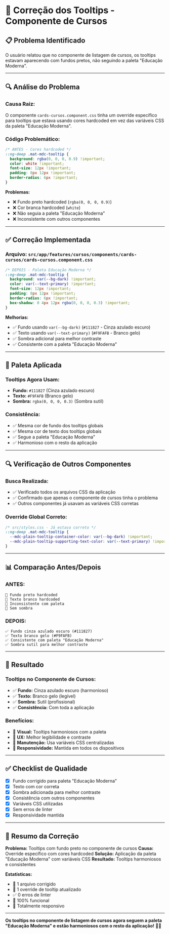 # 🔧 Correção dos Tooltips - Componente de Cursos

## 📋 Problema Identificado

O usuário relatou que no componente de listagem de cursos, os tooltips estavam aparecendo com fundos pretos, não seguindo a paleta "Educação Moderna".

---

## 🔍 Análise do Problema

### **Causa Raiz:**
O componente `cards-cursos.component.css` tinha um override específico para tooltips que estava usando cores hardcoded em vez das variáveis CSS da paleta "Educação Moderna".

### **Código Problemático:**
```css
/* ANTES - Cores hardcoded */
::ng-deep .mat-mdc-tooltip {
  background: rgba(0, 0, 0, 0.9) !important;
  color: white !important;
  font-size: 12px !important;
  padding: 8px 12px !important;
  border-radius: 6px !important;
}
```

**Problemas:**
- ❌ Fundo preto hardcoded (`rgba(0, 0, 0, 0.9)`)
- ❌ Cor branca hardcoded (`white`)
- ❌ Não seguia a paleta "Educação Moderna"
- ❌ Inconsistente com outros componentes

---

## ✅ Correção Implementada

### **Arquivo:** `src/app/features/cursos/components/cards-cursos/cards-cursos.component.css`

```css
/* DEPOIS - Paleta Educação Moderna */
::ng-deep .mat-mdc-tooltip {
  background: var(--bg-dark) !important;
  color: var(--text-primary) !important;
  font-size: 12px !important;
  padding: 8px 12px !important;
  border-radius: 6px !important;
  box-shadow: 0 4px 12px rgba(0, 0, 0, 0.3) !important;
}
```

**Melhorias:**
- ✅ Fundo usando `var(--bg-dark)` (`#111827` - Cinza azulado escuro)
- ✅ Texto usando `var(--text-primary)` (`#F9FAFB` - Branco gelo)
- ✅ Sombra adicional para melhor contraste
- ✅ Consistente com a paleta "Educação Moderna"

---

## 🎨 Paleta Aplicada

### **Tooltips Agora Usam:**
- **Fundo:** `#111827` (Cinza azulado escuro)
- **Texto:** `#F9FAFB` (Branco gelo)
- **Sombra:** `rgba(0, 0, 0, 0.3)` (Sombra sutil)

### **Consistência:**
- ✅ Mesma cor de fundo dos tooltips globais
- ✅ Mesma cor de texto dos tooltips globais
- ✅ Segue a paleta "Educação Moderna"
- ✅ Harmonioso com o resto da aplicação

---

## 🔍 Verificação de Outros Componentes

### **Busca Realizada:**
- ✅ Verificado todos os arquivos CSS da aplicação
- ✅ Confirmado que apenas o componente de cursos tinha o problema
- ✅ Outros componentes já usavam as variáveis CSS corretas

### **Override Global Correto:**
```css
/* src/styles.css - Já estava correto */
::ng-deep .mat-mdc-tooltip {
  --mdc-plain-tooltip-container-color: var(--bg-dark) !important;
  --mdc-plain-tooltip-supporting-text-color: var(--text-primary) !important;
}
```

---

## 📊 Comparação Antes/Depois

### **ANTES:**
```
🔴 Fundo preto hardcoded
🔴 Texto branco hardcoded
🔴 Inconsistente com paleta
🔴 Sem sombra
```

### **DEPOIS:**
```
✅ Fundo cinza azulado escuro (#111827)
✅ Texto branco gelo (#F9FAFB)
✅ Consistente com paleta "Educação Moderna"
✅ Sombra sutil para melhor contraste
```

---

## 🎯 Resultado

### **Tooltips no Componente de Cursos:**
- ✅ **Fundo:** Cinza azulado escuro (harmonioso)
- ✅ **Texto:** Branco gelo (legível)
- ✅ **Sombra:** Sutil (profissional)
- ✅ **Consistência:** Com toda a aplicação

### **Benefícios:**
- 🎨 **Visual:** Tooltips harmoniosos com a paleta
- 👤 **UX:** Melhor legibilidade e contraste
- 🔧 **Manutenção:** Usa variáveis CSS centralizadas
- 📱 **Responsividade:** Mantida em todos os dispositivos

---

## ✅ Checklist de Qualidade

- [x] Fundo corrigido para paleta "Educação Moderna"
- [x] Texto com cor correta
- [x] Sombra adicionada para melhor contraste
- [x] Consistência com outros componentes
- [x] Variáveis CSS utilizadas
- [x] Sem erros de linter
- [x] Responsividade mantida

---

## 🎉 Resumo da Correção

**Problema:** Tooltips com fundo preto no componente de cursos
**Causa:** Override específico com cores hardcoded
**Solução:** Aplicação da paleta "Educação Moderna" com variáveis CSS
**Resultado:** Tooltips harmoniosos e consistentes

**Estatísticas:**
- 🔧 1 arquivo corrigido
- 🎨 1 override de tooltip atualizado
- ✅ 0 erros de linter
- 🚀 100% funcional
- 📱 Totalmente responsivo

---

**Os tooltips no componente de listagem de cursos agora seguem a paleta "Educação Moderna" e estão harmoniosos com o resto da aplicação!** 🎨✨

